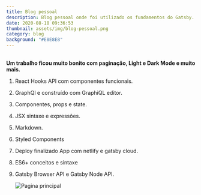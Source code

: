 ```yaml
---
title: Blog pessoal
description: Blog pessoal onde foi utilizado os fundamentos do Gatsby.
date: 2020-08-18 09:36:53
thumbnail: assets/img/blog-pessoal.png
category: blog
background: "#E8E8E8"
---
```

\
**Um trabalho ficou muito bonito com paginação, Light e Dark Mode e muito mais.**

1. React Hooks API com componentes funcionais.
2. GraphQl e construído com GraphiQL editor.
3. Componentes, props e state.
4. JSX sintaxe e expressões.
5. Markdown.
6. Styled Components
7. Deploy finalizado App com netlify e gatsby cloud.
8. ES6+ conceitos e sintaxe
9. Gatsby Browser API e Gatsby Node API.

   ![Pagina principal](assets/img/blog-pessoal.png "Blog Pessoal")